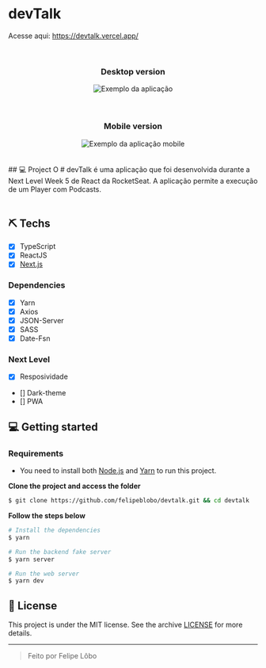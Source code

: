 # devTalk

Acesse aqui: https://devtalk.vercel.app/

<br>

<div align="center"  justify-content="center" margin-top="60px" >
 <h3>Desktop version</h3>
 <img src="https://i.imgur.com/fVcZt11.png" alt="Exemplo da aplicação" >
</div>

<br>

<br>


<div align="center"  justify-content="center" width='200px' margin-top="60px" >
 <h3>Mobile version</h3>
 <img src="https://i.imgur.com/sJvEnoG.png" alt="Exemplo da aplicação mobile" >
</div>


<br>
<br>
## 💻 Project
O # devTalk é uma aplicação que foi desenvolvida durante a Next Level Week 5 de React da RocketSeat. A aplicação permite a execução de um Player com Podcasts. 

<br>
<br>

## ⛏ Techs
- [X] TypeScript
- [X] ReactJS
- [X] [Next.js](https://nextjs.org/docs)

### Dependencies
- [X] Yarn
- [X] Axios
- [X] JSON-Server
- [X] SASS
- [X] Date-Fsn

### Next Level
- [X] Resposividade
- [] Dark-theme
- [] PWA


## 💻 Getting started

### Requirements

- You need to install both [Node.js](https://nodejs.org/en/download/) and [Yarn](https://yarnpkg.com/) to run this project.

**Clone the project and access the folder**

```bash
$ git clone https://github.com/felipeblobo/devtalk.git && cd devtalk
```

**Follow the steps below**

```bash
# Install the dependencies
$ yarn

# Run the backend fake server
$ yarn server

# Run the web server
$ yarn dev
```

## 📝 License

This project is under the MIT license. See the archive [LICENSE](LICENSE.md) for more details.

---
<blockquote>
    Feito por Felipe Lôbo
</blockquote>
